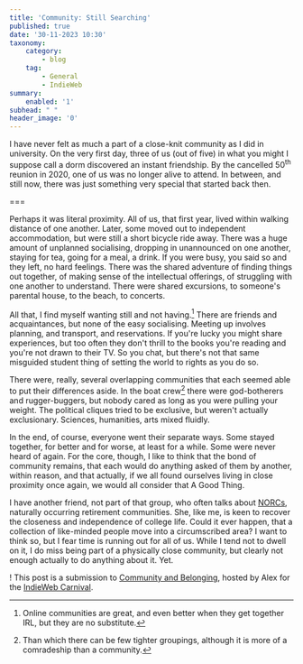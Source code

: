 ```yaml
---
title: 'Community: Still Searching'
published: true
date: '30-11-2023 10:30'
taxonomy:
    category:
        - blog
    tag:
        - General
        - IndieWeb
summary:
    enabled: '1'
subhead: " "
header_image: '0'
---
```


I have never felt as much a part of a close-knit community as I did in university. On the very first day, three of us (out of five) in what you might I suppose call a dorm discovered an instant friendship. By the cancelled 50<sup>th</sup > reunion in 2020, one of us was no longer alive to attend. In between, and still now, there was just something very special that started back then.

===

Perhaps it was literal proximity. All of us, that first year, lived within walking distance of one another. Later, some moved out to independent accommodation, but were still a short bicycle ride away. There was a huge amount of unplanned socialising, dropping in unannounced on one another, staying for tea, going for a meal, a drink. If you were busy, you said so and they left, no hard feelings. There was the shared adventure of finding things out together, of making sense of the intellectual offerings, of struggling with one another to understand. There were shared excursions, to someone's parental house, to the beach, to concerts.

All that, I find myself wanting still and not having.[^2] There are friends and acquaintances, but none of the easy socialising. Meeting up involves planning, and transport, and reservations. If you're lucky you might share experiences, but too often they don't thrill to the books you're reading and you're not drawn to their TV. So you chat, but there's not that same misguided student thing of setting the world to rights as you do so.

There were, really, several overlapping communities that each seemed able to put their differences aside. In the boat crew[^1] there were god-botherers and rugger-buggers, but nobody cared as long as you were pulling your weight. The political cliques tried to be exclusive, but weren't actually exclusionary. Sciences, humanities, arts mixed fluidly.

In the end, of course, everyone went their separate ways. Some stayed together, for better and for worse, at least for a while. Some were never heard of again. For the core, though, I like to think that the bond of community remains, that each would do anything asked of them by another, within reason, and that actually, if we all found ourselves living in close proximity once again, we would all consider that A Good Thing.

I have another friend, not part of that group, who often talks about [NORCs](https://en.wikipedia.org/wiki/Naturally_occurring_retirement_community), naturally occurring retirement communities. She, like me, is keen to recover the closeness and independence of college life. Could it ever happen, that a collection of like-minded people move into a circumscribed area? I want to think so, but I fear time is running out for all of us. While I tend not to dwell on it, I do miss being part of a physically close community, but clearly not enough actually to do anything about it. Yet.

! This post is a submission to [Community and Belonging](https://alexsirac.com/indieweb-carnival-community-and-belonging/), hosted by Alex for the [IndieWeb Carnival](https://indieweb.org/indieweb-carnival).

[^1]: Than which there can be few tighter groupings, although it is more of a comradeship than a community.

[^2]: Online communities are great, and even better when they get together IRL, but they are no substitute.
